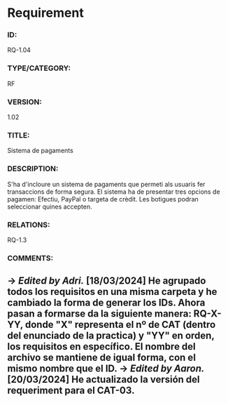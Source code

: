 # Requirement

### ID:
RQ-1.04
### TYPE/CATEGORY:
RF
### VERSION:
1.02
### TITLE:
Sistema de pagaments
### DESCRIPTION:
S'ha d'incloure un sistema de pagaments que permeti als usuaris fer transaccions de forma segura. El sistema ha de presentar tres opcions de pagamen: Efectiu, PayPal o targeta de crèdit. Les botigues podran seleccionar quines accepten.
### RELATIONS:
RQ-1.3
### COMMENTS:
&rarr; *Edited by Adri.* [18/03/2024] He agrupado todos los requisitos en una misma carpeta y he cambiado la forma de generar los IDs. Ahora pasan a formarse da la siguiente manera: RQ-X-YY, donde "X" representa el nº de CAT (dentro del enunciado de la practica) y "YY" en orden, los requisitos en específico. El nombre del archivo se mantiene de igual forma, con el mismo nombre que el ID. 
&rarr; *Edited by Aaron.* [20/03/2024] He actualizado la versión del requeriment para el CAT-03.
---
